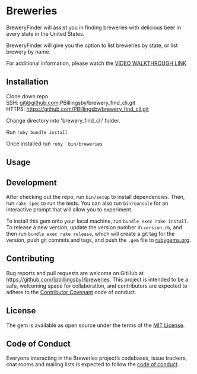 # Breweries

BreweryFinder will assist you in finding breweries with delicious beer in every state in the United States.

BreweryFinder will give you the option to list breweries by state, or list brewery by name.

For additional information, please watch the [VIDEO WALKTHROUGH LINK](www.google.com)

## Installation

Clone down repo <br>
SSH: git@github.com:PBillingsby/brewery_find_cli.git<br>
HTTPS: https://github.com/PBillingsby/brewery_find_cli.git

Change directory into 'brewery_find_cli' folder.

Run ```ruby
bundle install```

Once installed run ```ruby 
bin/breweries```

## Usage

## Development

After checking out the repo, run `bin/setup` to install dependencies. Then, run `rake spec` to run the tests. You can also run `bin/console` for an interactive prompt that will allow you to experiment.

To install this gem onto your local machine, run `bundle exec rake install`. To release a new version, update the version number in `version.rb`, and then run `bundle exec rake release`, which will create a git tag for the version, push git commits and tags, and push the `.gem` file to [rubygems.org](https://rubygems.org).

## Contributing

Bug reports and pull requests are welcome on GitHub at https://github.com/[pbillingsby]/breweries. This project is intended to be a safe, welcoming space for collaboration, and contributors are expected to adhere to the [Contributor Covenant](http://contributor-covenant.org) code of conduct.

## License

The gem is available as open source under the terms of the [MIT License](https://opensource.org/licenses/MIT).

## Code of Conduct

Everyone interacting in the Breweries project’s codebases, issue trackers, chat rooms and mailing lists is expected to follow the [code of conduct](https://github.com/[USERNAME]/breweries/blob/master/CODE_OF_CONDUCT.md).
